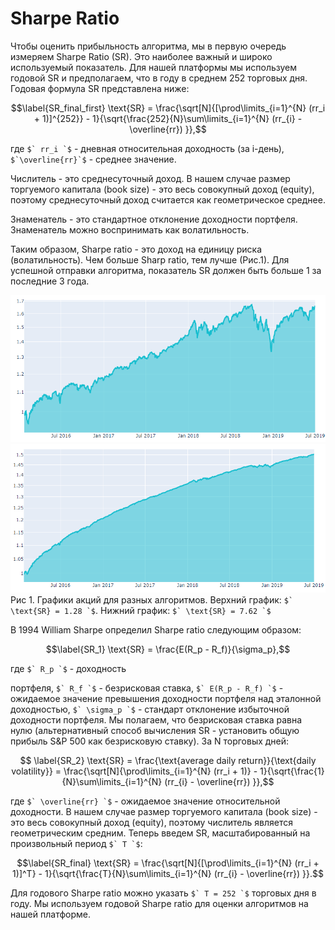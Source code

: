 # Sharpe Ratio


Чтобы оценить прибыльность алгоритма, мы в первую очередь измеряем
Sharpe Ratio (SR). Это наиболее важный и широко используемый показатель.
Для нашей платформы мы используем годовой SR и предполагаем, что в году
в среднем 252 торговых дня. Годовая формула SR представлена ниже:

```math
\label{SR_final_first}
    \text{SR} = \frac{\sqrt[N]{[\prod\limits_{i=1}^{N} (rr_i + 1)]^{252}} - 1}{\sqrt{\frac{252}{N}\sum\limits_{i=1}^{N} (rr_{i}  - \overline{rr}) }},
```

где ``$` rr_i `$`` - дневная относительная доходность (за i-день),
``$`\overline{rr}`$`` - среднее значение.

Числитель - это среднесуточный доход. В нашем случае размер торгуемого
капитала (book size) - это весь совокупный доход (equity), поэтому
среднесуточный доход считается как геометрическое среднее.

Знаменатель - это стандартное отклонение доходности портфеля.
Знаменатель можно воспринимать как волатильность.

Таким образом, Sharpe ratio - это доход на единицу риска
(волатильность). Чем больше Sharp ratio, тем лучше (Рис.1).
Для успешной отправки алгоритма, показатель SR должен быть больше 1 за
последние 3 года.

![Sharpe low](low_sharpe.png)
![Sharpe high](high_sharpe.png)
Рис 1. Графики акций для разных алгоритмов. Верхний график: ``$` \text{SR} = 1.28 `$``.
Нижний график: ``$` \text{SR} = 7.62 `$``



В 1994 William Sharpe определил Sharpe ratio следующим образом:

```math
\label{SR_1}
    \text{SR} = \frac{E(R_p - R_f)}{\sigma_p},
```
    
где ``$` R_p `$`` - доходность

портфеля, ``$` R_f `$`` - безрисковая ставка, ``$` E(R_p - R_f) `$`` - ожидаемое
значение превышения доходности портфеля над эталонной доходностью,
``$` \sigma_p `$`` - стандарт отклонение избыточной доходности портфеля. Мы
полагаем, что безрисковая ставка равна нулю (альтернативный способ
вычисления SR - установить общую прибыль S&P 500 как безрисковую
ставку). За N торговых дней:
 
```math
 \label{SR_2}
    \text{SR} = \frac{\text{average daily return}}{\text{daily volatility}} = \frac{\sqrt[N]{\prod\limits_{i=1}^{N} (rr_i + 1)} - 1}{\sqrt{\frac{1}{N}\sum\limits_{i=1}^{N} (rr_{i}  - \overline{rr}) }},
```

где ``$` \overline{rr} `$`` - ожидаемое значение относительной доходности. В
нашем случае размер торгуемого капитала (book size) - это весь
совокупный доход (equity), поэтому числитель является геометрическим
средним. Теперь введем SR, масштабированный на произвольный период ``$` T `$``:

```math
\label{SR_final}
    \text{SR} = \frac{\sqrt[N]{[\prod\limits_{i=1}^{N} (rr_i + 1)]^T} - 1}{\sqrt{\frac{T}{N}\sum\limits_{i=1}^{N} (rr_{i}  - \overline{rr}) }}.
```

Для годового Sharpe ratio можно указать ``$` T = 252 `$`` торговых дня в году.
Мы используем годовой Sharpe ratio для оценки алгоритмов на нашей платформе.